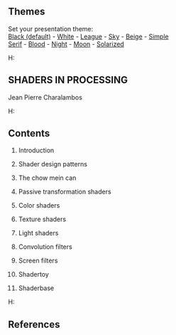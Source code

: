 <section id="themes">
	<h2>Themes</h2>
		<p>
			Set your presentation theme: <br>
			<!-- Hacks to swap themes after the page has loaded. Not flexible and only intended for the reveal.js demo deck. -->
                        <a href="#" onclick="document.getElementById('theme').setAttribute('href','css/theme/black.css'); return false;">Black (default)</a> -
			<a href="#" onclick="document.getElementById('theme').setAttribute('href','css/theme/white.css'); return false;">White</a> -
			<a href="#" onclick="document.getElementById('theme').setAttribute('href','css/theme/league.css'); return false;">League</a> -
			<a href="#" onclick="document.getElementById('theme').setAttribute('href','css/theme/sky.css'); return false;">Sky</a> -
			<a href="#" onclick="document.getElementById('theme').setAttribute('href','css/theme/beige.css'); return false;">Beige</a> -
			<a href="#" onclick="document.getElementById('theme').setAttribute('href','css/theme/simple.css'); return false;">Simple</a> <br>
			<a href="#" onclick="document.getElementById('theme').setAttribute('href','css/theme/serif.css'); return false;">Serif</a> -
			<a href="#" onclick="document.getElementById('theme').setAttribute('href','css/theme/blood.css'); return false;">Blood</a> -
			<a href="#" onclick="document.getElementById('theme').setAttribute('href','css/theme/night.css'); return false;">Night</a> -
			<a href="#" onclick="document.getElementById('theme').setAttribute('href','css/theme/moon.css'); return false;">Moon</a> -
			<a href="#" onclick="document.getElementById('theme').setAttribute('href','css/theme/solarized.css'); return false;">Solarized</a>
		</p>
</section>

H:

## SHADERS IN PROCESSING

Jean Pierre Charalambos

H:

## Contents

1. Introduction
<!-- .element: class="fragment" data-fragment-index="1"-->
2. Shader design patterns
<!-- .element: class="fragment" data-fragment-index="1"-->
3. The chow mein can
<!-- .element: class="fragment" data-fragment-index="1"-->
4. Passive transformation shaders
<!-- .element: class="fragment" data-fragment-index="2"-->
5. Color shaders
<!-- .element: class="fragment" data-fragment-index="2"-->
6. Texture shaders
<!-- .element: class="fragment" data-fragment-index="2"-->
7. Light shaders
<!-- .element: class="fragment" data-fragment-index="2"-->
8. Convolution filters
<!-- .element: class="fragment" data-fragment-index="2"-->
9. Screen filters
<!-- .element: class="fragment" data-fragment-index="3"-->
10. Shadertoy
<!-- .element: class="fragment" data-fragment-index="3"-->
11. Shaderbase
<!-- .element: class="fragment" data-fragment-index="3"-->



H:

## References
